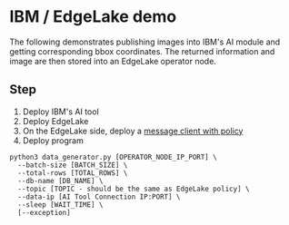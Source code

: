 # IBM / EdgeLake demo 

The following demonstrates publishing images into IBM's AI module and getting corresponding bbox coordinates. 
The returned information and image are then stored into an EdgeLake operator node. 

## Step
1. Deploy IBM's AI tool 
2. Deploy EdgeLake 
3. On the EdgeLake side, deploy a [message client with policy](ibm_demo.al)
4. Deploy program 
```shell
python3 data_generator.py [OPERATOR_NODE_IP_PORT] \
  --batch-size [BATCH_SIZE] \
  --total-rows [TOTAL_ROWS] \
  --db-name [DB_NAME] \
  --topic [TOPIC - should be the same as EdgeLake policy] \
  --data-ip [AI Tool Connection IP:PORT] \
  --sleep [WAIT_TIME] \ 
  [--exception] 
```